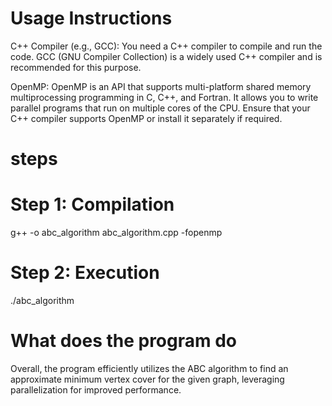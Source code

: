 # Usage Instructions

C++ Compiler (e.g., GCC): You need a C++ compiler to compile and run the code. GCC (GNU Compiler Collection) is a widely used C++ compiler and is recommended for this purpose.

OpenMP: OpenMP is an API that supports multi-platform shared memory multiprocessing programming in C, C++, and Fortran. It allows you to write parallel programs that run on multiple cores of the CPU. Ensure that your C++ compiler supports OpenMP or install it separately if required.

# steps

# Step 1: Compilation

g++ -o abc_algorithm abc_algorithm.cpp -fopenmp

# Step 2: Execution

./abc_algorithm

# What does the program do 

Overall, the program efficiently utilizes the ABC algorithm to find an approximate minimum vertex cover for the given graph, leveraging parallelization for improved performance.


